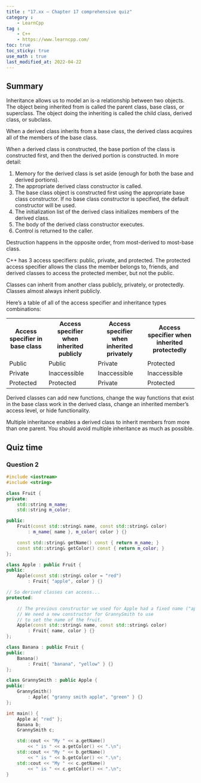 ```yaml
---
title : "17.xx — Chapter 17 comprehensive quiz"
category :
    - LearnCpp
tag : 
    - C++
    - https://www.learncpp.com/
toc: true  
toc_sticky: true 
use_math : true
last_modified_at: 2022-04-22
---
```



## Summary

Inheritance allows us to model an is-a relationship between two objects. The object being inherited from is called the parent class, base class, or superclass. The object doing the inheriting is called the child class, derived class, or subclass.

When a derived class inherits from a base class, the derived class acquires all of the members of the base class.

When a derived class is constructed, the base portion of the class is constructed first, and then the derived portion is constructed. In more detail:

1. Memory for the derived class is set aside (enough for both the base and derived portions).
2. The appropriate derived class constructor is called.
3. The base class object is constructed first using the appropriate base class constructor. If no base class constructor is specified, the default constructor will be used.
4. The initialization list of the derived class initializes members of the derived class.
5. The body of the derived class constructor executes.
6. Control is returned to the caller.

Destruction happens in the opposite order, from most-derived to most-base class.

C++ has 3 access specifiers: public, private, and protected. The protected access specifier allows the class the member belongs to, friends, and derived classes to access the protected member, but not the public.

Classes can inherit from another class publicly, privately, or protectedly. Classes almost always inherit publicly.

Here’s a table of all of the access specifier and inheritance types combinations:

<div class="cpp-table-wrapper"><p></p><table class="cpp-table"><tbody><tr><th>Access specifier in base class</th><th>Access specifier when inherited publicly</th><th>Access specifier when inherited privately</th><th>Access specifier when inherited protectedly</th></tr><tr><td>Public</td><td>Public</td><td>Private</td><td>Protected</td></tr><tr><td>Private</td><td>Inaccessible</td><td>Inaccessible</td><td>Inaccessible</td></tr><tr><td>Protected</td><td>Protected</td><td>Private</td><td>Protected</td></tr></tbody></table></div>

Derived classes can add new functions, change the way functions that exist in the base class work in the derived class, change an inherited member’s access level, or hide functionality.

Multiple inheritance enables a derived class to inherit members from more than one parent. You should avoid multiple inheritance as much as possible.


## Quiz time


### Question 2

```c++
#include <iostream>
#include <string>

class Fruit {
private:
    std::string m_name;
    std::string m_color;

public:
    Fruit(const std::string& name, const std::string& color)
        : m_name{ name }, m_color{ color } {}

    const std::string& getName() const { return m_name; }
    const std::string& getColor() const { return m_color; }
};

class Apple : public Fruit {
public:
    Apple(const std::string& color = "red")
        : Fruit{ "apple", color } {}

// So derived classes can access...
protected:

    // The previous constructor we used for Apple had a fixed name ("apple").
    // We need a new constructor for GrannySmith to use
    // to set the name of the fruit.
    Apple(const std::string& name, const std::string& color)
        : Fruit{ name, color } {}
};

class Banana : public Fruit {
public:
    Banana()
        : Fruit{ "banana", "yellow" } {}
};

class GrannySmith : public Apple {
public:
    GrannySmith()
        : Apple{ "granny smith apple", "green" } {}
};

int main() {
    Apple a{ "red" };
    Banana b;
    GrannySmith c;

    std::cout << "My " << a.getName() 
        << " is " << a.getColor() << ".\n";
    std::cout << "My " << b.getName() 
        << " is " << b.getColor() << ".\n";
    std::cout << "My " << c.getName() 
        << " is " << c.getColor() << ".\n";
}
```


